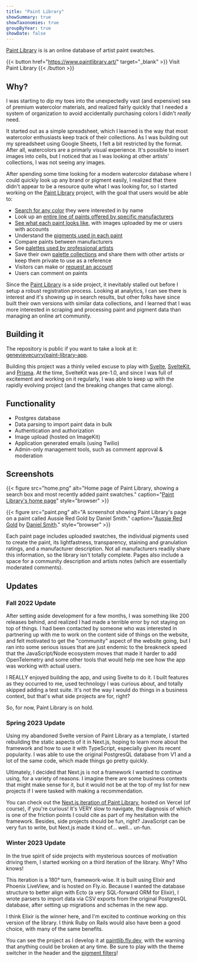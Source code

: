 ```yaml
---
title: "Paint Library"
showSummary: true
showTaxonomies: true
groupByYear: true
showDate: false
---
```


[Paint Library](https://www.paintlibrary.art/) is is an online database of artist paint swatches.

{{< button href="https://www.paintlibrary.art/" target="_blank" >}}
Visit Paint Library
{{< /button >}}

## Why?

I was starting to dip my toes into the unexpectedly vast (and expensive) sea of premium watercolor materials, and realized fairly quickly that I needed a system of organization to avoid accidentally purchasing colors I didn't _really_ need.

It started out as a simple spreadsheet, which I learned is the way that most watercolor enthusiasts keep track of their collections. As I was building out my spreadsheet using Google Sheets, I felt a bit restricted by the format. After all, watercolors are a primarly visual experience. It's possible to insert images into cells, but I noticed that as I was looking at other artists' collections, I was not seeing any images.

After spending some time looking for a modern watercolor database where I could quickly look up any brand or pigment easily, I realized that there didn't appear to be a resource quite what I was looking for, so I started working on the [Paint Library](https://www.paintlibrary.art/) project, with the goal that users would be able to:

- [Search for any color](https://www.paintlibrary.art/search/rose-madder) they were interested in by name
- Look up an [entire line of paints offered by specific manufacturers](https://www.paintlibrary.art/manufacturer/daniel-smith)
- [See what each paint looks like](https://www.paintlibrary.art/paint/88022595-69ce-4506-8614-e794e0b18524/moonglow), with images uploaded by me or users with accounts
- Understand the [pigments used in each paint](https://www.paintlibrary.art/pigments/blue/PB29)
- Compare paints between manufacturers
- See [palettes used by professional artists](https://www.paintlibrary.art/palette/beea6902-ebe1-4d63-ab3d-c331b5c439ca/nature)
- Save their own [palette collections](https://www.paintlibrary.art/palettes) and share them with other artists or keep them private to use as a reference
- Visitors can make or [request an account](https://www.paintlibrary.art/login/request)
- Users can comment on paints

Since the [Paint Library](https://www.paintlibrary.art/) is a side project, it inevitably stalled out before I setup a robust registration process. Looking at analytics, I can see there is interest and it's showing up in search results, but other folks have since built their own versions with similar data collections, and I learned that I was more interested in scraping and processing paint and pigment data than managing an online art community.

## Building it

The repository is public if you want to take a look at it: [genevievecurry/paint-library-app](https://github.com/genevievecurry/paint-library-app).

Building this project was a thinly veiled excuse to play with [Svelte](https://svelte.dev/), [SvelteKit](https://kit.svelte.dev/), and [Prisma](https://www.prisma.io/). At the time, SvelteKit was pre-1.0, and since I was full of excitement and working on it regularly, I was able to keep up with the rapidly evolving project (and the breaking changes that came along).

## Functionality

- Postgres database
- Data parsing to import paint data in bulk
- Authentication and authorization
- Image upload (hosted on ImageKit)
- Application generated emails (using Twilio)
- Admin-only management tools, such as comment approval & moderation

## Screenshots

{{< figure
    src="home.png"
    alt="Home page of Paint Library, showing a search box and most recently added paint swatches."
    caption="[Paint Library's home page](https://www.paintlibrary.art/)"
    style="browser"
    >}}

{{< figure
    src="paint.png"
    alt="A screenshot showing Paint Library's page on a paint called Aussie Red Gold by Daniel Smith."
    caption="[Aussie Red Gold](https://www.paintlibrary.art/paint/4010111e-cede-4660-a2cd-00882661f8ee/aussie-red-gold) by [Daniel Smith](https://www.paintlibrary.art/manufacturer/daniel-smith)."
    style="browser"
    >}}

Each paint page includes uploaded swatches, the individual pigments used to create the paint, its lightfastness, transparency, staining and granulation ratings, and a manufacturer description. Not all manufacturers readily share this information, so the library isn't totally complete. Pages also include a space for a community description and artists notes (which are essentially moderated comments).

## Updates

### Fall 2022 Update

After setting aside development for a few months, I was something like 200 releases behind, and realized I had made a terrible error by not staying on top of things. I had been contacted by someone who was interested in partnering up with me to work on the content side of things on the website, and felt motivated to get the "community" aspect of the website going, but I ran into some serious issues that are just endemic to the breakneck speed that the JavaScript/Node ecosystem moves that made it harder to add OpenTelemetry and some other tools that would help me see how the app was working with actual users.

I REALLY enjoyed building the app, and using Svelte to do it. I built features as they occurred to me, used technology I was curious about, and totally skipped adding a test suite. It's not the way I would do things in a business context, but that's what side projects are for, right?

So, for now, Paint Library is on hold.

### Spring 2023 Update

Using my abandoned Svelte version of Paint Library as a template, I started rebuilding the static aspects of it in Next.js, hoping to learn more about the framework and how to use it with TypeScript, especially given its recent popularity. I was able to use the original PostgresQL database from V1 and a lot of the same code, which made things go pretty quickly.

Ultimately, I decided that Next.js is not a framework I wanted to continue using, for a variety of reasons. I imagine there are some business contexts that might make sense for it, but it would not be at the top of my list for new projects if I were tasked with making a recommendation.

You can check out the [Next.js iteration of Paint Library](https://paint-library-next.vercel.app/), hosted on Vercel (of course), if you're curious! It's VERY slow to navigate, the diagnosis of which is one of the friction points I could cite as part of my hesitation with the framework. Besides, side projects should be fun, right? JavaScript can be very fun to write, but Next.js made it kind of... well... un-fun.

### Winter 2023 Update

In the true spirit of side projects with mysterious sources of motivation driving them, I started working on a third iteration of the library. Why? Who knows!

This iteration is a 180&deg; turn, framework-wise. It is built using Elixir and Phoenix LiveView, and is hosted on Fly.io. Because I wanted the database structure to better align with Ecto (a very SQL-forward ORM for Elixir), I wrote parsers to import data via CSV exports from the original PostgresQL database, after setting up migrations and schemas in the new app.

I think Elixir is the winner here, and I'm excited to continue working on this version of the library. I think Ruby on Rails would also have been a good choice, with many of the same benefits.

You can see the project as I develop it at [paintlib.fly.dev](https://paintlib.fly.dev/), with the warning that anything could be broken at any time. Be sure to play with the theme switcher in the header and the [pigment filters](https://paintlib.fly.dev/pigments)!
